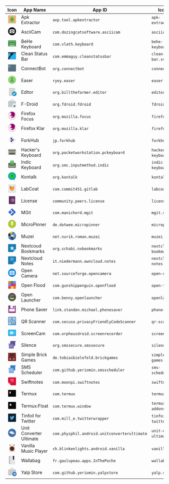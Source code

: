 | Icon |App Name | App ID | Icon Name |
| --- | --- | --- | --- |
| ![Apk Extractor](icons/apk-extractor.png) | Apk Extractor | `axp.tool.apkextractor` | `apk-extractor.svg` |
| ![AsciiCam](icons/asciicam.png) | AsciiCam | `com.dozingcatsoftware.asciicam` | `asciicam.svg` |
| ![BeHe Keyboard](icons/behe-keyboard.png) | BeHe Keyboard | `com.vlath.keyboard` | `behe-keyboard.svg` |
| ![Clean Status Bar](icons/clean-status-bar.png) | Clean Status Bar | `com.emmaguy.cleanstatusbar` | `clean-status-bar.svg` |
| ![ConnectBot](icons/connectbot.png) | ConnectBot  | `org.connectbot` | `connectbot.svg` |
| ![Easer](icons/easer.png) | Easer | `ryey.easer` | `easer.svg` |
| ![Editor](icons/editor.png) | Editor  | `org.billthefarmer.editor` | `editor.svg` |
| ![F-Droid](icons/fdroid.png) | F-Droid | `org.fdroid.fdroid` | `fdroid.svg` |
| ![Firefox Focus](icons/firefox-klar.png) | Firefox Focus | `org.mozilla.focus` | `firefox-klar.svg` |
| ![Firefox Klar](icons/firefox-klar.png) | Firefox Klar  | `org.mozilla.klar` | `firefox-klar.svg` |
| ![ForkHub](icons/forkhub.png) | ForkHub | `jp.forkhub` | `forkhub.svg` |
| ![Hacker's Keyboard](icons/hackers-keyboard.png) | Hacker's Keyboard | `org.pocketworkstation.pckeyboard` | `hackers-keyboard.svg` |
| ![Indic Keyboard](icons/indic-keyboard.png) | Indic Keyboard | `org.smc.inputmethod.indic` | `indic-keyboard.svg` |
| ![Kontalk](icons/kontalk.png) | Kontalk | `org.kontalk` | `kontalk.svg` |
| ![LabCoat](icons/labcoat.png) | LabCoat | `com.commit451.gitlab` | `labcoat.svg` |
| ![License](icons/license.png) | License | `community.peers.license` | `license.svg` |
| ![MGit](icons/mgit.png) | MGit | `com.manichord.mgit` | `mgit.svg` |
| ![MicroPinner](icons/micropinner.png) | MicroPinner | `de.dotwee.micropinner` | `micropinner.svg` |
| ![Muzei](icons/muzei.png) | Muzei | `net.nurik.roman.muzei` | `muzei.svg` |
| ![Nextcloud Bookmarks](icons/nextcloud-bookmarks.png) | Nextcoud Bookmarks | `org.schabi.nxbookmarks` | `nextcloud-bookmarks.svg` |
| ![Nextcloud Notes](icons/nextcloud-notes.png) | Nextcloud Notes | `it.niedermann.owncloud.notes` | `nextcloud-notes.svg` |
| ![Open Camera](icons/open-camera.png) | Open Camera | `net.sourceforge.opencamera` | `open-camera.svg` |
| ![Open Flood](icons/open-flood.png) | Open Flood | `com.gunshippenguin.openflood` | `open-flood.svg` |
| ![Open Launcher](icons/openlauncher.png) | Open Launcher | `com.benny.openlauncher` | `openlauncher.svg` |
| ![Phone Saver](icons/phone-saver.png) | Phone Saver | `link.standen.michael.phonesaver` | `phone-saver.svg` |
| ![QR Scanner](icons/qr-scanner.png) | QR Scanner | `com.secuso.privacyFriendlyCodeScanner` | `qr-scanner` |
| ![ScreenCam](icons/screencam.png) | ScreenCam | `com.orpheusdroid.screenrecorder` | `screencam.svg` |
| ![Silence](icons/silence.png) | Silence | `org.smssecure.smssecure` | `silence.svg` |
| ![Simple Brick Games](icons/simple-brick-games.png) | Simple Brick Games | `de.tobiasbielefeld.brickgames` | `simple-brick-games.svg` |
| ![SMS Scheduler](icons/sms-scheduler.png) | SMS Scheduler | `com.github.yeriomin.smsscheduler` | `sms-scheduler.svg` |
| ![Swiftnotes](icons/swiftnotes.png) | Swiftnotes | `com.moonpi.swiftnotes` | `swiftnotes.svg` |
| ![Termux](icons/termux.png) | Termux | `com.termux` | `termux.svg` |
| ![Termux:Float](icons/termux-addons.png) | Termux:Float | `com.termux.window` | `termux-addons.svg` |
| ![Tinfoil for Twitter](icons/tinfoil-for-twitter.png) | Tinfoil for Twitter | `com.mill_e.twitterwrapper` | `tinfoil-for-twitter.svg` |
| ![Unit Converter Ultimate](icons/unit-converter-ultimate.png) | Unit Converter Ultimate | `com.physphil.android.unitconverterultimate` | `unit-converter-ultimate.svg` |
| ![Vanilla](icons/vanilla.png) | Vanilla Music Player | `ch.blinkenlights.android.vanilla` | `vanilla.svg` |
| ![Wallabag](icons/wallabag.png) | Wallabag | `fr.gaulupeau.apps.InThePoche` | `wallabag.svg` |
| ![Yalp Store](icons/yalp-store.png) | Yalp Store | `com.github.yeriomin.yalpstore` | `yalp.svg` |

